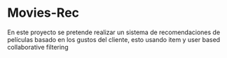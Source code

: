 # Movies-Rec
En este proyecto se pretende realizar un sistema de recomendaciones de películas basado en los gustos del cliente, esto usando item y user based collaborative filtering
